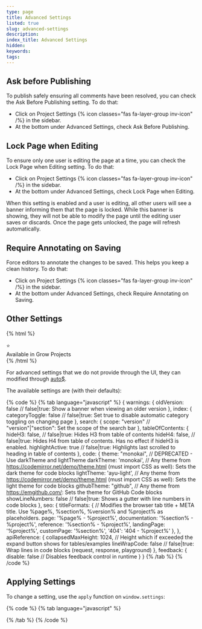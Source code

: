 ```yaml
---
type: page
title: Advanced Settings
listed: true
slug: advanced-settings
description: 
index_title: Advanced Settings
hidden: 
keywords: 
tags: 
---
```


## Ask before Publishing

To publish safely ensuring all comments have been resolved, you can check the Ask Before Publishing setting. To do that:

- Click on Project Settings {% icon classes="fas fa-layer-group inv-icon" /%} in the sidebar.
- At the bottom under Advanced Settings, check Ask Before Publishing.

## Lock Page when Editing

To ensure only one user is editing the page at a time, you can check the Lock Page when Editing setting. To do that:

- Click on Project Settings {% icon classes="fas fa-layer-group inv-icon" /%} in the sidebar.
- At the bottom under Advanced Settings, check Lock Page when Editing.

When this setting is enabled and a user is editing, all other users will see a banner informing them that the page is locked. While this banner is showing, they will not be able to modify the page until the editing user saves or discards. Once the page gets unlocked, the page will refresh automatically.

## Require Annotating on Saving

Force editors to annotate the changes to be saved. This helps you keep a clean history. To do that:

- Click on Project Settings {% icon classes="fas fa-layer-group inv-icon" /%} in the sidebar.
- At the bottom under Advanced Settings, check Require Annotating on Saving.

## Other Settings

{% html %}
<div class="grow-border text-left">
<div class="grow-star">⭐</div>
    Available in Grow Projects
</div>
{% /html %}

For advanced settings that we do not provide through the UI, they can modified through [auto$](/support-center/custom-javascript).

The available settings are (with their defaults):

{% code %}
{% tab language="javascript" %}
{
  warnings: {
    oldVersion: false // false|true: Show a banner when viewing an older version
  },
  index: {
    categoryToggle: false // false|true: Set true to disable automatic category toggling on changing page
  },
  search: {
    scope: "version" // "version"|"section": Set the scope of the search bar
  },
  tableOfContents: {
    hideH3: false, // false|true: Hides H3 from table of contents
    hideH4: false, // false|true: Hides H4 from table of contents. Has no effect if hideH3 is enabled.
    highlightActive: true // false|true: Highlights last scrolled to heading in table of contents
  },
  code: {
    theme: "monokai", // DEPRECATED - Use darkTheme and lightTheme
    darkTheme: 'monokai', // Any theme from https://codemirror.net/demo/theme.html (must import CSS as well): Sets the dark theme for code blocks
    lightTheme: 'ayu-light', // Any theme from https://codemirror.net/demo/theme.html (must import CSS as well): Sets the light theme for code blocks
    githubTheme: "github", // Any theme from https://emgithub.com/: Sets the theme for GitHub Code blocks
    showLineNumbers: false // false|true: Shows a gutter with line numbers in code blocks
  },
  seo: {
    titleFormats: { // Modifies the browser tab title + META title. Use %page%, %section%, %version% and %project% as placeholders.
      page: '%page% - %project%',
      documentation: '%section% - %project%',
      reference: '%section% - %project%',
      landingPage: '%project%',
      customPage: '%section%',
      '404': '404 - %project%'
    },
  },
  apiReference: {
    collapsedMaxHeight: 1024, // Height which if exceeded the expand button shows for tables/examples
    lineWrapCode: false // false|true: Wrap lines in code blocks (request, response, playground)
  },
  feedback: {
    disable: false // Disables feedback control in runtime
  }
}
{% /tab %}
{% /code %}

## Applying Settings

To change a setting, use the `apply`  function on `window.settings`:

{% code %}
{% tab language="javascript" %}
<script>
  window.settings.apply({
  	index: {
      categoryToggle: true
    },
    search: {
      scope: "section"
    }
  });
</script>
{% /tab %}
{% /code %}